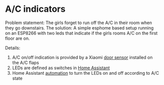 # A/C indicators
Problem statement: The girls forget to run off the A/C in their room when they go downstairs.
The solution: A simple esphome based setup running on an ESP8266 with two leds that indicate if the girls rooms A/C on the first floor are on.

Details:
1. A/C on/off indication is provided by a Xiaomi [door sensor](https://www.aliexpress.com/item/32829391822.html) installed on the A/C flaps
1. LEDs are defined as switches in [Home Assistant](https://www.home-assistant.io/)
1. Home Assistant [automation](https://github.com/talsalmona/hass-config/blob/5a5dcffa59ede84e97ef37ceb1e34732eacc9302/automations.yaml#L118) to turn the LEDs on and off according to A/C state

 
